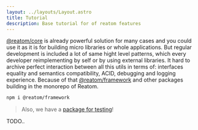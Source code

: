 ```yaml
---
layout: ../layouts/Layout.astro
title: Tutorial
description: Base tutorial for of reatom features
---
```


[@reatom/core](/core) is already powerful solution for many cases and you could use it as it is for building micro libraries or whole applications. But regular development is included a lot of same hight level patterns, which every developer reimplementing by self or by using external libraries. It hard to archive perfect interaction between all this utils in terms of: interfaces equality and semantics compatibility, ACID, debugging and logging experience. Because of that [@reatom/framework](https://www.reatom.dev/packages/framework) and other packages building in the monorepo of Reatom.

```sh
npm i @reatom/framework
```

> Also, we have a [package for testing](https://www.reatom.dev/packages/testing)!

TODO..

<!--
Plan:

- Search component
- https://replit.com/@artalar/reatom-react-ts-search-example
- index.tsx `createCtx`
- search input, fetch handler
- results
- loading
- tip atom (computed)
- `ctx.subscribe(console.log)`
- `ctx.get` for results and loading
- search controller
- framework `onUpdate`
- `connectLogger`
- `reatomAsync`
- `useAtom(ctx => ctx.spy(pendingAtom) > 0)`
- `withDataAtom` decorator -> operator
- `withAbort`
- debounce
- `withRetry` on 429
- testing
-->
